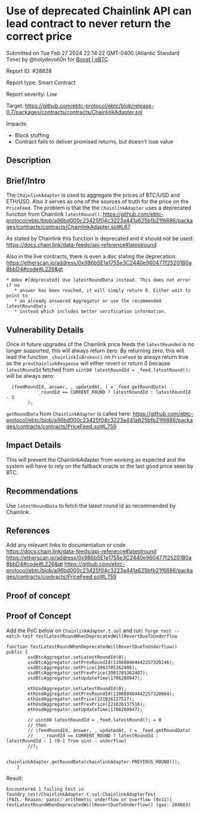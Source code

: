 
# Use of deprecated Chainlink API can lead contract to never return the correct price

Submitted on Tue Feb 27 2024 22:14:22 GMT-0400 (Atlantic Standard Time) by @holydevoti0n for [Boost | eBTC](https://immunefi.com/bounty/ebtc-boost/)

Report ID: #28828

Report type: Smart Contract

Report severity: Low

Target: https://github.com/ebtc-protocol/ebtc/blob/release-0.7/packages/contracts/contracts/ChainlinkAdapter.sol

Impacts:
- Block stuffing
- Contract fails to deliver promised returns, but doesn't lose value

## Description
## Brief/Intro
The `ChainlinkAdapter` is used to aggregate the prices of BTC/USD and ETH/USD. Also it serves as one of the sources of truth for the price on the `PriceFeed`.  The problem is that the the `ChainlinkAdapter` uses a deprecated function from Chainlink `latestRound()`: 
https://github.com/ebtc-protocol/ebtc/blob/a96bd000c23425f04c3223a441a625bfb21f6686/packages/contracts/contracts/ChainlinkAdapter.sol#L67

As stated by Chainlink this function is deprecated and it should not be used: 
https://docs.chain.link/data-feeds/api-reference#latestround

Also in the live contracts, there is even a doc stating the deprecation: 
https://etherscan.io/address/0x986b5E1e1755e3C2440e960477f25201B0a8bbD4#code#L226&gt
```
* @dev #[deprecated] Use latestRoundData instead. This does not error if no
   * answer has been reached, it will simply return 0. Either wait to point to
   * an already answered Aggregator or use the recommended latestRoundData
   * instead which includes better verification information.
```

## Vulnerability Details
Once in future upgrades of the Chainlink price feeds the `latestRounded` is no longer supported, this will always return zero. By returning zero, this will lead the function `_chainlinkIsBroken()` on `PriceFeed` to always return true as the `prevChainlinkResponse` will either revert or return 0 because `latestRoundId` fetched from `uint80 latestRoundId = _feed.latestRound();` will be always zero: 
```solidity
  (feedRoundId, answer, , updatedAt, ) = _feed.getRoundData(
            _roundId == CURRENT_ROUND ? latestRoundId : latestRoundId - 1
        );
```
`getRoundData` from `ChainlinkAdapter` is called here: https://github.com/ebtc-protocol/ebtc/blob/a96bd000c23425f04c3223a441a625bfb21f6686/packages/contracts/contracts/PriceFeed.sol#L759


## Impact Details
This will prevent the ChainlinkAdapter from working as expected and the system will have to rely on the fallback oracle or the last good price seen by BTC. 

## Recommendations
Use `latestRoundData` to fetch the latest round id as recommended by Chainlink. 


## References
Add any relevant links to documentation or code
https://docs.chain.link/data-feeds/api-reference#latestround
https://etherscan.io/address/0x986b5E1e1755e3C2440e960477f25201B0a8bbD4#code#L226&gt
https://github.com/ebtc-protocol/ebtc/blob/a96bd000c23425f04c3223a441a625bfb21f6686/packages/contracts/contracts/PriceFeed.sol#L759


        
## Proof of concept
## Proof of Concept
Add the PoC below on `ChainlinkAdapter.t.sol` and run:
`forge test --match-test testLatestRoundWhenDeprecatedWillRevertDueToUnderflow`

```solidity
function testLatestRoundWhenDeprecatedWillRevertDueToUnderflow() public {
        usdBtcAggregator.setLatestRoundId(0);
        usdBtcAggregator.setPrevRoundId(110680464442257320246);
        usdBtcAggregator.setPrice(3983705362408);
        usdBtcAggregator.setPrevPrice(3983705362407);
        usdBtcAggregator.setUpdateTime(1706208947);

        ethUsdAggregator.setLatestRoundId(0);
        ethUsdAggregator.setPrevRoundId(110680464442257320664);
        ethUsdAggregator.setPrice(221026137517);
        ethUsdAggregator.setPrevPrice(221026137516);
        ethUsdAggregator.setUpdateTime(1706208947);

        // uint80 latestRoundId = _feed.latestRound(); = 0
        // then
        // (feedRoundId, answer, , updatedAt, ) = _feed.getRoundData(
        //    _roundId == CURRENT_ROUND ? latestRoundId : latestRoundId - 1 (0-1 from uint - underflow)
        //);

        chainlinkAdapter.getRoundData(chainlinkAdapter.PREVIOUS_ROUND());
    }
```

Result: 
```
Encountered 1 failing test in foundry_test/ChainlinkAdapter.t.sol:ChainlinkAdapterTest
[FAIL. Reason: panic: arithmetic underflow or overflow (0x11)] testLatestRoundWhenDeprecatedWillRevertDueToUnderflow() (gas: 204663)
```
